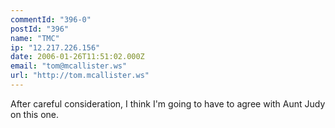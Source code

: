 ```yaml
---
commentId: "396-0"
postId: "396"
name: "TMC"
ip: "12.217.226.156"
date: 2006-01-26T11:51:02.000Z
email: "tom@mcallister.ws"
url: "http://tom.mcallister.ws"
---
```

<p>After careful consideration, I think I'm going to have to agree with Aunt Judy on this one.</p>
